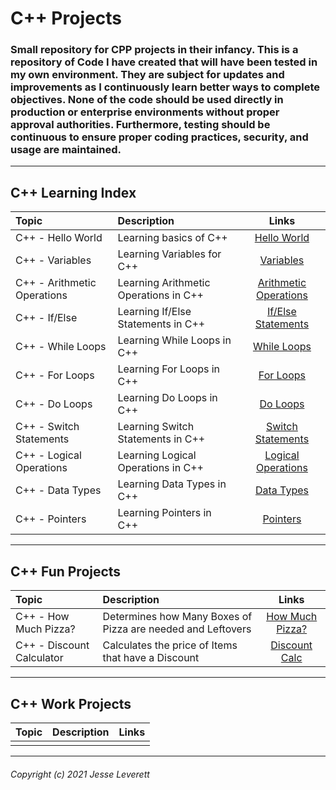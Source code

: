 # C++ Projects
### Small repository for CPP projects in their infancy. This is a repository of Code I have created that will have been tested in my own environment. They are subject for updates and improvements as I continuously learn better ways to complete objectives. None of the code should be used directly in production or enterprise environments without proper approval authorities. Furthermore, testing should be continuous to ensure proper coding practices, security, and usage are maintained. 
---
## C++ Learning Index

| Topic                     | Description                         | Links                                                                                                                                  |
|:--------------------------|:------------------------------------|:--------------------------------------------------------------------------------------------------------------------------------------:|
|C++ - Hello World          |Learning basics of C++               |[Hello World](https://github.com/CyberThulhu22/CPP-Projects/blob/main/1_Practice_CPP/_CPP_LEARNING__Hello_World.cpp)                    |
|C++ - Variables            |Learning Variables for C++           |[Variables](https://github.com/CyberThulhu22/CPP-Projects/blob/main/1_Practice_CPP/_CPP_LEARNING__Variables.cpp)                        |
|C++ - Arithmetic Operations|Learning Arithmetic Operations in C++|[Arithmetic Operations](https://github.com/CyberThulhu22/CPP-Projects/blob/main/1_Practice_CPP/_CPP_LEARNING__Arithmetic_Operations.cpp)|
|C++ - If/Else              |Learning If/Else Statements in C++   |[If/Else Statements](https://github.com/CyberThulhu22/CPP-Projects/blob/main/1_Practice_CPP/_CPP_LEARNING__IF_ELSE_SYNTAX.cpp)          |
|C++ - While Loops          |Learning While Loops in C++          |[While Loops](https://github.com/CyberThulhu22/CPP-Projects/blob/main/1_Practice_CPP/_CPP_LEARNING__While_Loops.cpp)                    |
|C++ - For Loops            |Learning For Loops in C++            |[For Loops](https://github.com/CyberThulhu22/CPP-Projects/blob/main/1_Practice_CPP/_CPP_LEARNING__For_Loops.cpp)                        |
|C++ - Do Loops             |Learning Do Loops in C++             |[Do Loops](https://github.com/CyberThulhu22/CPP-Projects/blob/main/1_Practice_CPP/_CPP_LEARNING__Do_Loops.cpp)                          |
|C++ - Switch Statements    |Learning Switch Statements in C++    |[Switch Statements](https://github.com/CyberThulhu22/CPP-Projects/blob/main/1_Practice_CPP/_CPP_LEARNING__Switch_Operations.cpp)        |
|C++ - Logical Operations   |Learning Logical Operations in C++   |[Logical Operations](https://github.com/CyberThulhu22/CPP-Projects/blob/main/1_Practice_CPP/_CPP_LEARNING__Logical_Operators.cpp)       |
|C++ - Data Types           |Learning Data Types in C++           |[Data Types](https://github.com/CyberThulhu22/CPP-Projects/blob/main/1_Practice_CPP/_CPP_LEARNING__Data_Types.cpp)                      |
|C++ - Pointers             |Learning Pointers in C++             |[Pointers](https://github.com/CyberThulhu22/CPP-Projects/blob/main/1_Practice_CPP/_CPP_LEARNING__Pointers.cpp)                          |
---

## C++ Fun Projects

| Topic                   | Description                                               | Links                                                                                                           |
|:------------------------|:----------------------------------------------------------|:---------------------------------------------------------------------------------------------------------------:|
|C++ - How Much Pizza?    |Determines how Many Boxes of Pizza are needed and Leftovers|[How Much Pizza?](https://github.com/CyberThulhu22/CPP-Projects/blob/main/2_Fun_CPP/_CPP_FUN__How_Much_Pizza.cpp)|
|C++ - Discount Calculator|Calculates the price of Items that have a Discount         |[Discount Calc](https://github.com/CyberThulhu22/CPP-Projects/blob/main/2_Fun_CPP/_CPP_FUN__Discount_Calc.cpp)   |
---

## C++ Work Projects

| Topic | Description | Links |
|:------|:------------|:-----:|
|       |             |       |
---
###### Copyright (c) 2021 Jesse Leverett